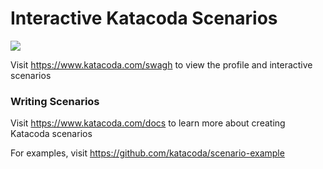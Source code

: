 # Interactive Katacoda Scenarios

[![](http://shields.katacoda.com/katacoda/swagh/count.svg)](https://www.katacoda.com/swagh "Get your profile on Katacoda.com")

Visit https://www.katacoda.com/swagh to view the profile and interactive scenarios

### Writing Scenarios
Visit https://www.katacoda.com/docs to learn more about creating Katacoda scenarios

For examples, visit https://github.com/katacoda/scenario-example
